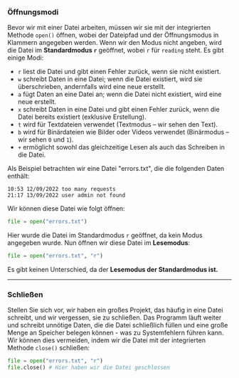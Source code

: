 ### Öffnungsmodi

Bevor wir mit einer Datei arbeiten, müssen wir sie mit der integrierten Methode `open()` öffnen, wobei der Dateipfad und der Öffnungsmodus in Klammern angegeben werden. Wenn wir den Modus nicht angeben, wird die Datei im **Standardmodus `r`** geöffnet, wobei `r` für `reading` steht. Es gibt einige Modi:

  * `r` liest die Datei und gibt einen Fehler zurück, wenn sie nicht existiert.
  * `w` schreibt Daten in eine Datei; wenn die Datei existiert, wird sie überschrieben, andernfalls wird eine neue erstellt.
  * `a` fügt Daten an eine Datei an; wenn die Datei nicht existiert, wird eine neue erstellt.
  * `x` schreibt Daten in eine Datei und gibt einen Fehler zurück, wenn die Datei bereits existiert (exklusive Erstellung).
  * `t` wird für Textdateien verwendet (Textmodus – wir sehen den Text).
  * `b` wird für Binärdateien wie Bilder oder Videos verwendet (Binärmodus – wir sehen `0` und `1`).
  * `+` ermöglicht sowohl das gleichzeitige Lesen als auch das Schreiben in die Datei.

Als Beispiel betrachten wir eine Datei "errors.txt", die die folgenden Daten enthält:

```
10:53 12/09/2022 too many requests
21:17 13/09/2022 user admin not found
```

Wir können diese Datei wie folgt öffnen:

```python
file = open("errors.txt")
```

Hier wurde die Datei im Standardmodus `r` geöffnet, da kein Modus angegeben wurde. Nun öffnen wir diese Datei im **Lesemodus**:

```python
file = open("errors.txt", "r")
```

Es gibt keinen Unterschied, da der **Lesemodus der Standardmodus ist.**

-----

### Schließen

Stellen Sie sich vor, wir haben ein großes Projekt, das häufig in eine Datei schreibt, und wir vergessen, sie zu schließen. Das Programm läuft weiter und schreibt unnötige Daten, die die Datei schließlich füllen und eine große Menge an Speicher belegen können - was zu Systemfehlern führen kann. Wir können dies vermeiden, indem wir die Datei mit der integrierten Methode `close()` schließen:

```python
file = open("errors.txt", "r")
file.close() # Hier haben wir die Datei geschlossen
```